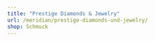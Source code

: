 ```yaml
---
title: "Prestige Diamonds & Jewelry"
url: /meridian/prestige-diamonds-und-jewelry/
shop: Schmuck
---
```

